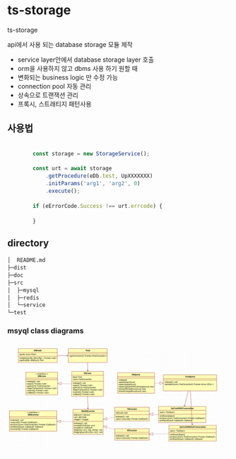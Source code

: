 # ts-storage
ts-storage


api에서 사용 되는 database storage 모듈 제작
 - service layer안에서 database storage layer 호출
 - orm을 사용하지 않고 dbms 사용 하기 원할 때
 - 변화되는 business logic 만 수정 가능
 - connection pool 자동 관리
 - 상속으로 트랜잭션 관리
 - 프록시, 스트래티지 패턴사용

## 사용법
```javascript 

        const storage = new StorageService();

        const urt = await storage
            .getProcedure(eDb.test, UpXXXXXXX)
            .initParams('arg1', 'arg2', 0)
            .execute();

        if (eErrorCode.Success !== urt.errcode) {

        }

```

## directory
```sh
│  README.md
├─dist
├─doc
├─src
│  ├─mysql
│  ├─redis
│  └─service
└─test

```

### msyql class diagrams
![databaseClassDiagrams](/doc/classdiagram.png)

